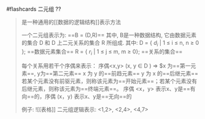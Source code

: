 
#flashcards  二元组
??
>是一种通用的[[数据的逻辑结构]]表示方法
>
>一个二元组表示为:  ==B = (D,R)==
>其中, B是一种数据结构, 它由数据元素的集合 D 和 D 上二元关系的集合 R 所组成.
>其中:
>	D = { $d_{i}$ | 1 $\leqslant$  i $\leqslant$  n, n $\geqslant$ 0 };  ==数据元素集合==
>	R = { $r_{i}$ | 1 $\leqslant$ j $\leqslant$ m,  m $\geqslant$ 0};  ==关系的集合==
>
>每个关系用若干个序偶来表示：
>	序偶<x,y> (x, y $\in$  D )  $\Rightarrow$   $x 为==第一元素==, y为==第二元素==
>	x 为 y 的==前趋元素==
>	y 为 x 的==后继元素==
>	若某个元素没有前驱元素，则称该元素为==开始元素==；若某个元素没有后继元素，则称该元素为==终端元素==。
>	序偶 <x，y> 表示x、y是==有向==的，序偶 (x，y) 表示x、y是==无向==的
>	
>例子:
>![[表格]]
>二元组逻辑表示:  <1,2>, <2,4>, <4,7>

